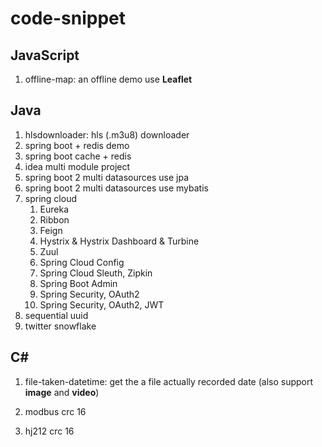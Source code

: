 # code-snippet

## JavaScript

1. offline-map: an offline demo use **Leaflet**


## Java

1. hlsdownloader: hls (.m3u8) downloader
1. spring boot + redis demo
1. spring boot cache + redis
1. idea multi module project
1. spring boot 2 multi datasources use jpa
1. spring boot 2 multi datasources use mybatis
1. spring cloud
    1. Eureka
    1. Ribbon
    1. Feign
    1. Hystrix & Hystrix Dashboard & Turbine
    1. Zuul
    1. Spring Cloud Config
    1. Spring Cloud Sleuth, Zipkin
    1. Spring Boot Admin
    1. Spring Security, OAuth2
    1. Spring Security, OAuth2, JWT
1. sequential uuid
1. twitter snowflake


## C#

1. file-taken-datetime: get the a file actually recorded date (also support **image** and **video**)

1. modbus crc 16

1. hj212 crc 16

